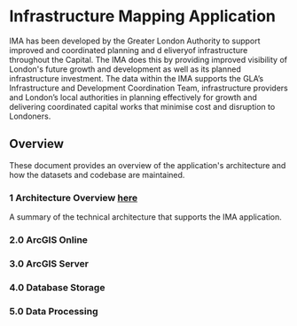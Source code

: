 # Infrastructure Mapping Application

IMA has been developed by the Greater London Authority to support improved and coordinated planning and d eliveryof infrastructure throughout the Capital. The IMA does this by providing improved visibility of London's future growth and development as well as its planned infrastructure investment. The data within the IMA supports the GLA’s Infrastructure and Development Coordination Team, infrastructure providers and London’s local authorities in planning effectively for growth and delivering coordinated capital works that minimise cost and disruption to Londoners.


## Overview

These document provides an overview of the application's architecture and how the datasets and codebase are maintained. 

### 1 Architecture Overview [here](../myLib2/README.md)

A summary of the technical architecture that supports the IMA application.

### 2.0 ArcGIS Online


### 3.0 ArcGIS Server

### 4.0 Database Storage

### 5.0 Data Processing
